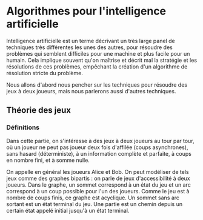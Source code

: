 # Algorithmes pour l'intelligence artificielle
Intelligence artificielle est un terme décrivant un très large panel de
techniques très différentes les unes des autres, pour résoudre des problèmes qui
semblent difficiles pour une machine et plus facile pour un humain. Cela
implique souvent qu'on maîtrise et décrit mal la stratégie et les résolutions de
ces problèmes, empêchant la création d'un algorithme de résolution stricte du
problème.

Nous allons d'abord nous pencher sur les techniques pour résoudre des jeux à deux
joueurs, mais nous parlerons aussi d'autres techniques.

## Théorie des jeux
### Définitions
Dans cette partie, on s'intéresse à des jeux à deux joueurs au tour par tour, où
un joueur ne peut pas joueur deux fois d'affilée (coups asynchrones), sans
hasard (déterministe), à un information complète et parfaite, à coups en nombre
fini, et à somme nulle.

On appelle en général les joueurs Alice et Bob. On peut modéliser de tels jeux
comme des graphes bipartis : on parle de jeux d'accessibilité à deux joueurs.
Dans le graphe, un sommet correspond à un état du jeu et un arc correspond à un
coup possible pour l'un des joueurs. Comme le jeu est à nombre de coups finis,
ce graphe est acyclique. Un sommet sans arc sortant est un état terminal du jeu.
Une partie est un chemin depuis un certain état appelé initial jusqu'à un état
terminal.
